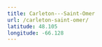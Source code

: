```yaml
---
title: Carleton---Saint-Omer
url: /carleton-saint-omer/
latitude: 48.105
longitude: -66.128
---
```

